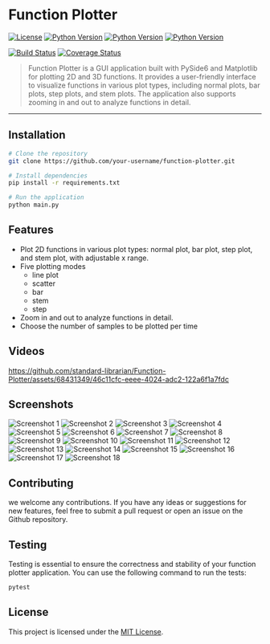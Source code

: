 # Function Plotter

[![License](https://img.shields.io/badge/license-MIT-blue.svg)](https://opensource.org/licenses/MIT)
[![Python Version](https://img.shields.io/badge/python-3.7-blue)](https://www.python.org/downloads/)
[![Python Version](https://img.shields.io/badge/PySide6-6.3.2-red)](https://pypi.org/project/PySide6/)
[![Python Version](https://img.shields.io/badge/matplotlib-3.5.3-green)](https://matplotlib.org/stable/users/installing/index.html)

[![Build Status](https://img.shields.io/travis/standard-librarian/Function-Plotter/main)](https://travis-ci.org/github/standard-librarian/Function-Plotter/)
[![Coverage Status](https://img.shields.io/coveralls/github/standard-librarian/Function-Plotter/main)](https://coveralls.io/github/standard-librarian/Function-Plotter?branch=main)

> Function Plotter is a GUI application built with PySide6 and Matplotlib for plotting 2D and 3D functions.
>  It provides a user-friendly interface to visualize functions in various plot types, including normal plots, bar plots, step plots, and stem plots.
> The application also supports zooming in and out to analyze functions in detail.


---

## Installation

```bash
# Clone the repository
git clone https://github.com/your-username/function-plotter.git

# Install dependencies
pip install -r requirements.txt

# Run the application
python main.py
```
## Features
- Plot 2D functions in various plot types: normal plot, bar plot, step plot, and stem plot, with adjustable x range.
- Five plotting modes
  - line plot
  - scatter
  - bar
  - stem
  - step 
- Zoom in and out to analyze functions in detail.
- Choose the number of samples to be plotted per time

## Videos

https://github.com/standard-librarian/Function-Plotter/assets/68431349/46c11cfc-eeee-4024-adc2-122a6f1a7fdc

## Screenshots

![Screenshot  1](screenshots/screenshot1.png)
![Screenshot  2](screenshots/screenshot2.png)
![Screenshot  3](screenshots/screenshot3.png)
![Screenshot  4](screenshots/screenshot4.png)
![Screenshot  5](screenshots/screenshot5.png)
![Screenshot  6](screenshots/screenshot6.png)
![Screenshot  7](screenshots/screenshot7.png)
![Screenshot  8](screenshots/screenshot8.png)
![Screenshot  9](screenshots/screenshot9.png)
![Screenshot 10](screenshots/screenshot10.png)
![Screenshot 11](screenshots/screenshot11.png)
![Screenshot 12](screenshots/screenshot12.png)
![Screenshot 13](screenshots/screenshot13.png)
![Screenshot 14](screenshots/screenshot14.png)
![Screenshot 15](screenshots/screenshot15.png)
![Screenshot 16](screenshots/screenshot16.png)
![Screenshot 17](screenshots/screenshot17.png)
![Screenshot 18](screenshots/screenshot18.png)

## Contributing

we welcome any contributions. If you have any ideas or suggestions for new features, feel free to submit a pull request or open an issue on the Github repository.

## Testing

Testing is essential to ensure the correctness and stability of your function plotter application. You can use the following command to run the tests:

```bash
pytest
```

## License

This project is licensed under the [MIT License](LICENSE).

